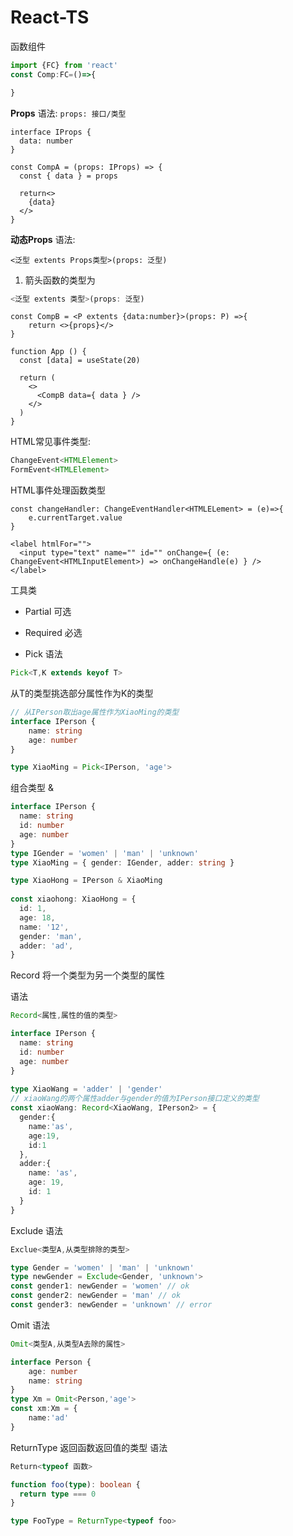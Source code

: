 # React-TS

函数组件

```ts
import {FC} from 'react'
const Comp:FC=()=>{

} 
```

**Props**
语法:
`props: 接口/类型`

```tsx
interface IProps {  
  data: number  
}  
  
const CompA = (props: IProps) => {  
  const { data } = props  
  
  return<>
    {data}  
  </>  
}
```

**动态Props**
语法:
```
<泛型 extents Props类型>(props: 泛型)
```

1. 箭头函数的类型为
```ts
<泛型 extents 类型>(props: 泛型)
```

```tsx
const CompB = <P extents {data:number}>(props: P) =>{
	return <>{props}</>
}

function App () {
  const [data] = useState(20)  
  
  return (  
    <>  
      <CompB data={ data } />  
    </>  
  )  
}
```

HTML常见事件类型:

```ts
ChangeEvent<HTMLElement>
FormEvent<HTMLElement>
```

HTML事件处理函数类型

```tsx
const changeHandler: ChangeEventHandler<HTMLELement> = (e)=>{
	e.currentTarget.value
}

<label htmlFor="">  
  <input type="text" name="" id="" onChange={ (e: ChangeEvent<HTMLInputElement>) => onChangeHandle(e) } />  
</label>
```

工具类

- Partial 可选

- Required 必选

- Pick
语法 
```ts
Pick<T,K extends keyof T>
```
从T的类型挑选部分属性作为K的类型

```ts
// 从IPerson取出age属性作为XiaoMing的类型
interface IPerson {
	name: string
	age: number
}

type XiaoMing = Pick<IPerson, 'age'>
```

组合类型 &

```ts
interface IPerson {  
  name: string  
  id: number  
  age: number  
}  
type IGender = 'women' | 'man' | 'unknown'  
type XiaoMing = { gender: IGender, adder: string }  

type XiaoHong = IPerson & XiaoMing  
  
const xiaohong: XiaoHong = {  
  id: 1,  
  age: 18,  
  name: '12',  
  gender: 'man',  
  adder: 'ad',  
}
```

Record
将一个类型为另一个类型的属性

语法 
```ts
Record<属性,属性的值的类型>
```

```ts
interface IPerson {  
  name: string  
  id: number  
  age: number  
}  
  
type XiaoWang = 'adder' | 'gender' 
// xiaoWang的两个属性adder与gender的值为IPerson接口定义的类型
const xiaoWang: Record<XiaoWang, IPerson2> = {  
  gender:{  
    name:'as',  
    age:19,  
    id:1  
  },  
  adder:{  
    name: 'as',  
    age: 19,  
    id: 1  
  }  
}
```

Exclude
语法 
```ts
Exclue<类型A,从类型排除的类型>
```

```ts
type Gender = 'women' | 'man' | 'unknown'  
type newGender = Exclude<Gender, 'unknown'>  
const gender1: newGender = 'women' // ok  
const gender2: newGender = 'man' // ok  
const gender3: newGender = 'unknown' // error
```

Omit
语法
```ts
Omit<类型A,从类型A去除的属性>
```

```ts
interface Person {
	age: number
	name: string
}
type Xm = Omit<Person,'age'>
const xm:Xm = {
	name:'ad'
}
```

ReturnType
返回函数返回值的类型
语法
```ts
Return<typeof 函数>
```

```ts
function foo(type): boolean {
  return type === 0
}

type FooType = ReturnType<typeof foo>

```
